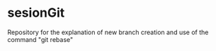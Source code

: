 # sesionGit
Repository for the explanation of new branch creation and use of the command "git rebase"
